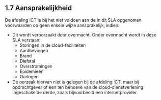 ## 1.7 Aansprakelijkheid

De afdeling ICT is bij het niet voldoen aan de in dit SLA opgenomen voorwaarden op geen enkele wijze aansprakelijk, indien:

- Dit wordt veroorzaakt door overmacht. Onder overmacht wordt in deze SLA verstaan:
	- Storingen in de cloud-faciliteiten
	- Aardbevingen
	- Brand
	- Diefstal
	- Overstromingen
	- Epidemieën
	- Oorlogen
- De oorzaak hiervan niet is gelegen bij de afdeling ICT, maar bij opdrachtgever of een ten behoeve van de cloud-dienstverlening ingeschakelde derde, zoals bijvoorbeeld een internetprovider.
